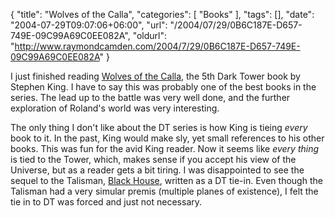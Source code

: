 {
	"title": "Wolves of the Calla",
	"categories": [
		"Books"
	],
	"tags": [],
	"date": "2004-07-29T09:07:06+06:00",
	"url": "/2004/07/29/0B6C187E-D657-749E-09C99A69C0EE082A",
	"oldurl": "http://www.raymondcamden.com/2004/7/29/0B6C187E-D657-749E-09C99A69C0EE082A"
}

I just finished reading <a href="http://www.amazon.com/exec/obidos/tg/detail/-/1880418568/qid=1091112247/sr=8-1/ref=pd_ka_1/002-9389514-8447268?v=glance&s=books&n=507846">Wolves of the Calla</a>, the 5th Dark Tower book by Stephen King. I have to say this was probably one of the best books in the series. The lead up to the battle was very well done, and the further exploration of Roland's world was very interesting.

The only thing I don't like about the DT series is how King is tieing <i>every</i> book to it. In the past, King would make sly, yet small references to his other books. This was fun for the avid King reader. Now it seems like <i>every thing</i> is tied to the Tower, which, makes sense if you accept his view of the Universe, but as a reader gets a bit tiring. I was disappointed to see the sequel to the Talisman, <a href="http://www.amazon.com/exec/obidos/ASIN/0345441036/qid=1091112902/sr=2-1/ref=sr_2_1/002-9389514-8447268">Black House</a>, written as a DT tie-in. Even though the Talisman had a very simular premis (multiple planes of existence), I felt the tie in to DT was forced and just not necessary.